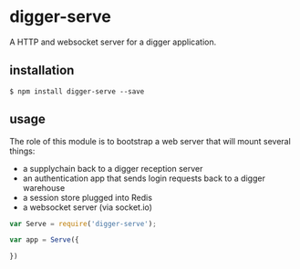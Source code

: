 digger-serve
============

A HTTP and websocket server for a digger application.

## installation

	$ npm install digger-serve --save

## usage

The role of this module is to bootstrap a web server that will mount several things:

 * a supplychain back to a digger reception server
 * an authentication app that sends login requests back to a digger warehouse
 * a session store plugged into Redis
 * a websocket server (via socket.io)

```js
var Serve = require('digger-serve');

var app = Serve({

})

```